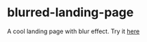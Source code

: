 # blurred-landing-page
A cool landing page with blur effect.
Try it [here](https://firespindash.github.io/blurred-landing-page/)
